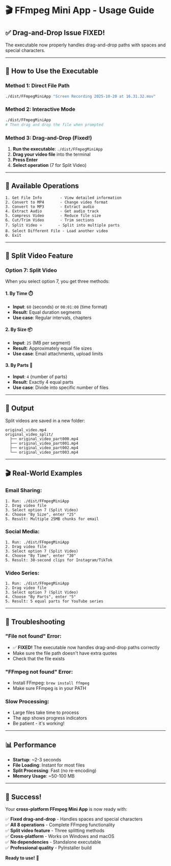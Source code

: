 # 🎬 FFmpeg Mini App - Usage Guide

## ✅ Drag-and-Drop Issue FIXED!

The executable now properly handles drag-and-drop paths with spaces and special characters.

---

## 🚀 How to Use the Executable

### **Method 1: Direct File Path**
```bash
./dist/FFmpegMiniApp "Screen Recording 2025-10-20 at 16.31.32.mov"
```

### **Method 2: Interactive Mode**
```bash
./dist/FFmpegMiniApp
# Then drag and drop the file when prompted
```

### **Method 3: Drag-and-Drop (Fixed!)**
1. **Run the executable**: `./dist/FFmpegMiniApp`
2. **Drag your video file** into the terminal
3. **Press Enter**
4. **Select operation** (7 for Split Video)

---

## 🎯 Available Operations

```
1. Get File Info        - View detailed information
2. Convert to MP4       - Change video format
3. Convert to MP3       - Extract audio
4. Extract Audio        - Get audio track
5. Compress Video       - Reduce file size
6. Cut/Trim Video       - Trim sections
7. Split Video ⭐       - Split into multiple parts
8. Select Different File - Load another video
0. Exit
```

---

## 🔪 Split Video Feature

### **Option 7: Split Video**

When you select option 7, you get three methods:

#### **1. By Time** ⏱️
- **Input**: `60` (seconds) or `00:01:00` (time format)
- **Result**: Equal duration segments
- **Use case**: Regular intervals, chapters

#### **2. By Size** 📦
- **Input**: `25` (MB per segment)
- **Result**: Approximately equal file sizes
- **Use case**: Email attachments, upload limits

#### **3. By Parts** 🔢
- **Input**: `4` (number of parts)
- **Result**: Exactly 4 equal parts
- **Use case**: Divide into specific number of files

---

## 📁 Output

Split videos are saved in a new folder:
```
original_video.mp4
original_video_split/
  ├── original_video_part000.mp4
  ├── original_video_part001.mp4
  ├── original_video_part002.mp4
  └── original_video_part003.mp4
```

---

## 🎬 Real-World Examples

### **Email Sharing:**
```
1. Run: ./dist/FFmpegMiniApp
2. Drag video file
3. Select option 7 (Split Video)
4. Choose "By Size", enter "25"
5. Result: Multiple 25MB chunks for email
```

### **Social Media:**
```
1. Run: ./dist/FFmpegMiniApp
2. Drag video file
3. Select option 7 (Split Video)
4. Choose "By Time", enter "30"
5. Result: 30-second clips for Instagram/TikTok
```

### **Video Series:**
```
1. Run: ./dist/FFmpegMiniApp
2. Drag video file
3. Select option 7 (Split Video)
4. Choose "By Parts", enter "5"
5. Result: 5 equal parts for YouTube series
```

---

## 🔧 Troubleshooting

### **"File not found" Error:**
- ✅ **FIXED!** The executable now handles drag-and-drop paths correctly
- Make sure the file path doesn't have extra quotes
- Check that the file exists

### **"FFmpeg not found" Error:**
- Install FFmpeg: `brew install ffmpeg`
- Make sure FFmpeg is in your PATH

### **Slow Processing:**
- Large files take time to process
- The app shows progress indicators
- Be patient - it's working!

---

## 📊 Performance

- **Startup**: ~2-3 seconds
- **File Loading**: Instant for most files
- **Split Processing**: Fast (no re-encoding)
- **Memory Usage**: ~50-100 MB

---

## 🎉 Success!

Your **cross-platform FFmpeg Mini App** is now ready with:

✅ **Fixed drag-and-drop** - Handles spaces and special characters  
✅ **All 8 operations** - Complete FFmpeg functionality  
✅ **Split video feature** - Three splitting methods  
✅ **Cross-platform** - Works on Windows and macOS  
✅ **No dependencies** - Standalone executable  
✅ **Professional quality** - PyInstaller build  

**Ready to use!** 🚀
